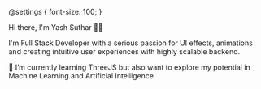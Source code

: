 
@settings {
  font-size: 100;
}

Hi there, I'm Yash Suthar 👋🏻

I'm Full Stack Developer with a serious passion for UI effects, animations
and creating intuitive user experiences with highly scalable backend.


🌱 I’m currently learning ThreeJS but also want to explore my 
potential in Machine Learning and Artificial Intelligence
